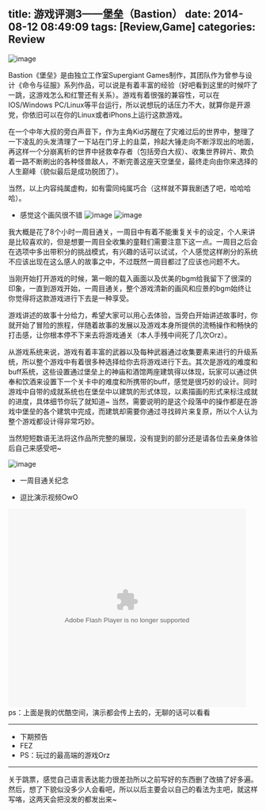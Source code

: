 title: 游戏评测3——堡垒（Bastion）
date: 2014-08-12 08:49:09
tags: [Review,Game]
categories: Review
---
![image](http://stromaiblog.qiniudn.com/wallpaper-1457387.jpg)

Bastion《堡垒》是由独立工作室Supergiant Games制作，其团队作为曾参与设计《命令与征服》系列作品，可以说是有着丰富的经验（好吧看到这里的时候吓了一跳，这游戏怎么和红警还有关系）。游戏有着很强的兼容性，可以在IOS/Windows PC/Linux等平台运行，所以说想玩的话压力不大，就算你是开源党，你依旧可以在你的Linux或者iPhons上运行这款游戏。

在一个中年大叔的旁白声音下，作为主角Kid苏醒在了灾难过后的世界中，整理了一下凌乱的头发清理了一下站在门牙上的韭菜，拎起大锤走向不断浮现出的地面，再这样一个分崩离析的世界中拯救幸存者（包括旁白大叔）、收集世界碎片、欺负着一路不断刷出的各种怪兽敌人，不断完善这座天空堡垒，最终走向由你来选择的人生巅峰（貌似最后是成功脱团了）。

当然，以上内容纯属虚构，如有雷同纯属巧合（这样就不算我剧透了吧，哈哈哈哈）。

* 感觉这个画风很不错
![image](http://cloud-2.steampowered.com/ugc/3316086302895025388/743AB5DD9838CB079303460E87F2FC41E8A5281C/)
![image](http://cloud-4.steampowered.com/ugc/3316086302837909382/C51A5A18511039AFA35489629E08A7D09908D59C/)


我大概是花了8个小时一周目通关，一周目中有着不能重复关卡的设定，个人来讲是比较喜欢的，但是想要一周目全收集的童鞋们需要注意下这一点。一周目之后会在选项中多出带积分的挑战模式，有兴趣的话可以试试，个人感觉这样刷分的系统不应该出现在这么感人的故事之中，不过既然一周目都过了应该也问题不大。

当刚开始打开游戏的时候，第一眼的载入画面以及优美的bgm给我留下了很深的印象，一直到游戏开始，一周目通关，整个游戏清新的画风和应景的bgm始终让你觉得将这款游戏进行下去是一种享受。

游戏讲述的故事十分给力，希望大家可以用心去体验，当旁白开始讲述故事时，你就开始了冒险的旅程，伴随着故事的发展以及游戏本身所提供的流畅操作和畅快的打击感，让你根本停不下来去将游戏通关（本人手残中间死了几次Orz）。

从游戏系统来说，游戏有着丰富的武器以及每种武器通过收集要素来进行的升级系统，所以整个游戏中有着很多种选择给你去将游戏进行下去。其次是游戏的难度和buff系统，这些设置通过堡垒上的神庙和酒馆两座建筑得以体现，玩家可以通过供奉和饮酒来设置下一个关卡中的难度和所携带的buff，感觉是很巧妙的设计。同时游戏中自带的成就系统也在堡垒中以建筑的形式体现，以素描画的形式来标注成就的进度，具体细节你玩了就知道~ 当然，需要说明的是这个段落中的操作都是在游戏中堡垒的各个建筑中完成，而建筑却需要你通过寻找碎片来复原，所以个人认为整个游戏都设计得非常巧妙。

当然短短数语无法将这作品所完整的展现，没有提到的部分还是请各位去亲身体验后自己来感受吧~

![image](http://cloud-4.steampowered.com/ugc/3316086302837923423/C647FABF1F1354ABE7401444094A0841D0A481E1/)
* 一周目通关纪念

* 逗比演示视频OwO

<embed src="http://player.youku.com/player.php/sid/XNzUzNjA0NjQw/v.swf" allowFullScreen="true" quality="high" width="480" height="400" align="middle" allowScriptAccess="always" type="application/x-shockwave-flash"></embed>
ps：上面是我的优酷空间，演示都会传上去的，无聊的话可以看看

---

- 下期预告
- FEZ
- PS：玩过的最高端的游戏Orz

---

关于跳票，感觉自己语言表达能力很差劲所以之前写好的东西删了改搞了好多遍。然后，想了下貌似没多少人会看吧，所以以后主要会以自己的看法为主吧，就这样写咯，这两天会把没发的都发出来~